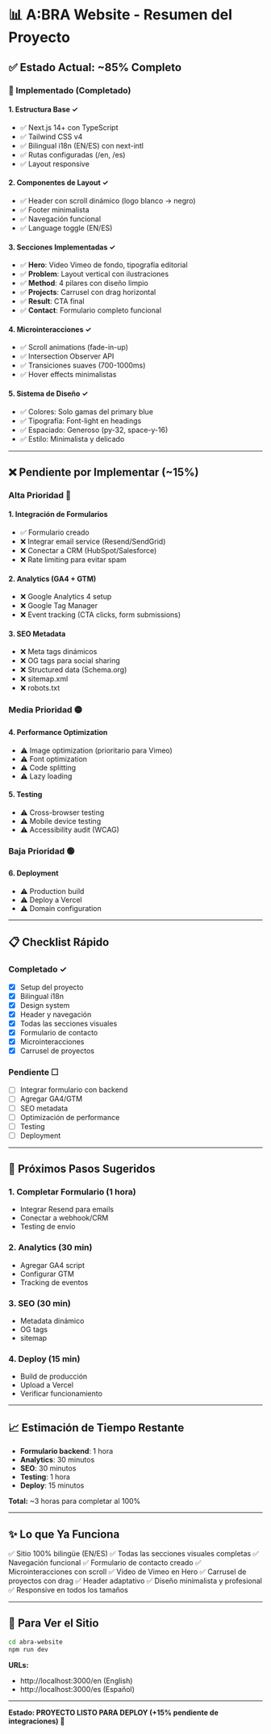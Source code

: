 # 📊 A:BRA Website - Resumen del Proyecto

## ✅ Estado Actual: ~85% Completo

### 🎉 Implementado (Completado)

#### 1. Estructura Base ✓
- ✅ Next.js 14+ con TypeScript
- ✅ Tailwind CSS v4
- ✅ Bilingual i18n (EN/ES) con next-intl
- ✅ Rutas configuradas (/en, /es)
- ✅ Layout responsive

#### 2. Componentes de Layout ✓
- ✅ Header con scroll dinámico (logo blanco → negro)
- ✅ Footer minimalista
- ✅ Navegación funcional
- ✅ Language toggle (EN/ES)

#### 3. Secciones Implementadas ✓
- ✅ **Hero**: Video Vimeo de fondo, tipografía editorial
- ✅ **Problem**: Layout vertical con ilustraciones
- ✅ **Method**: 4 pilares con diseño limpio
- ✅ **Projects**: Carrusel con drag horizontal
- ✅ **Result**: CTA final
- ✅ **Contact**: Formulario completo funcional

#### 4. Microinteracciones ✓
- ✅ Scroll animations (fade-in-up)
- ✅ Intersection Observer API
- ✅ Transiciones suaves (700-1000ms)
- ✅ Hover effects minimalistas

#### 5. Sistema de Diseño ✓
- ✅ Colores: Solo gamas del primary blue
- ✅ Tipografía: Font-light en headings
- ✅ Espaciado: Generoso (py-32, space-y-16)
- ✅ Estilo: Minimalista y delicado

---

## ❌ Pendiente por Implementar (~15%)

### Alta Prioridad 🔴

#### 1. Integración de Formularios
- ✅ Formulario creado
- ❌ Integrar email service (Resend/SendGrid)
- ❌ Conectar a CRM (HubSpot/Salesforce)
- ❌ Rate limiting para evitar spam

#### 2. Analytics (GA4 + GTM)
- ❌ Google Analytics 4 setup
- ❌ Google Tag Manager
- ❌ Event tracking (CTA clicks, form submissions)

#### 3. SEO Metadata
- ❌ Meta tags dinámicos
- ❌ OG tags para social sharing
- ❌ Structured data (Schema.org)
- ❌ sitemap.xml
- ❌ robots.txt

### Media Prioridad 🟡

#### 4. Performance Optimization
- ⚠️ Image optimization (prioritario para Vimeo)
- ⚠️ Font optimization
- ⚠️ Code splitting
- ⚠️ Lazy loading

#### 5. Testing
- ⚠️ Cross-browser testing
- ⚠️ Mobile device testing
- ⚠️ Accessibility audit (WCAG)

### Baja Prioridad 🟢

#### 6. Deployment
- ⚠️ Production build
- ⚠️ Deploy a Vercel
- ⚠️ Domain configuration

---

## 📋 Checklist Rápido

### Completado ✓
- [x] Setup del proyecto
- [x] Bilingual i18n
- [x] Design system
- [x] Header y navegación
- [x] Todas las secciones visuales
- [x] Formulario de contacto
- [x] Microinteracciones
- [x] Carrusel de proyectos

### Pendiente ☐
- [ ] Integrar formulario con backend
- [ ] Agregar GA4/GTM
- [ ] SEO metadata
- [ ] Optimización de performance
- [ ] Testing
- [ ] Deployment

---

## 🎯 Próximos Pasos Sugeridos

### 1. Completar Formulario (1 hora)
- Integrar Resend para emails
- Conectar a webhook/CRM
- Testing de envío

### 2. Analytics (30 min)
- Agregar GA4 script
- Configurar GTM
- Tracking de eventos

### 3. SEO (30 min)
- Metadata dinámico
- OG tags
- sitemap

### 4. Deploy (15 min)
- Build de producción
- Upload a Vercel
- Verificar funcionamiento

---

## 📈 Estimación de Tiempo Restante

- **Formulario backend**: 1 hora
- **Analytics**: 30 minutos
- **SEO**: 30 minutos
- **Testing**: 1 hora
- **Deploy**: 15 minutos

**Total:** ~3 horas para completar al 100%

---

## ✨ Lo que Ya Funciona

✅ Sitio 100% bilingüe (EN/ES)
✅ Todas las secciones visuales completas
✅ Navegación funcional
✅ Formulario de contacto creado
✅ Microinteracciones con scroll
✅ Video de Vimeo en Hero
✅ Carrusel de proyectos con drag
✅ Header adaptativo
✅ Diseño minimalista y profesional
✅ Responsive en todos los tamaños

---

## 🚀 Para Ver el Sitio

```bash
cd abra-website
npm run dev
```

**URLs:**
- http://localhost:3000/en (English)
- http://localhost:3000/es (Español)

---

**Estado: PROYECTO LISTO PARA DEPLOY (+15% pendiente de integraciones) 🚀**

